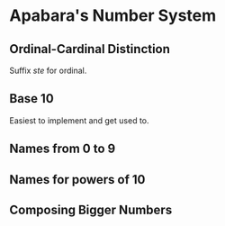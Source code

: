 # Apabara's Number System

## Ordinal-Cardinal Distinction

Suffix *ste* for ordinal.

## Base 10

Easiest to implement and get used to.

## Names from 0 to 9

## Names for powers of 10

## Composing Bigger Numbers
